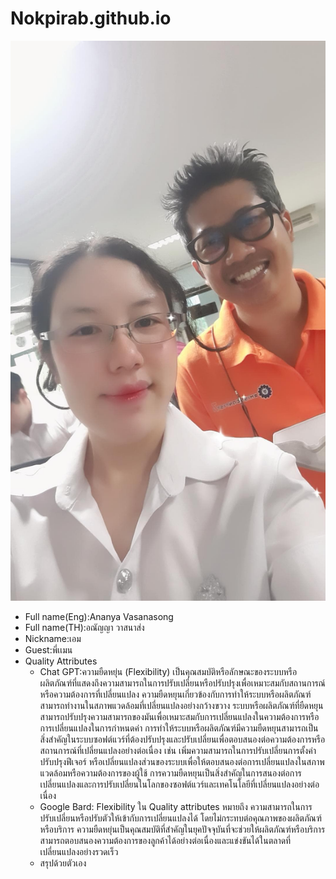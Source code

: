 # Nokpirab.github.io
![alt text for screen readers](/IMG_20231011_095809_459.jpg "Text to show on mouseover")
- Full name(Eng):Ananya Vasanasong
- Full name(TH):อณัญญา วาสนาส่ง
- Nickname:เอม
- Guest:พี่เเมน
- Quality Attributes
  - Chat GPT:ความยืดหยุ่น (Flexibility) เป็นคุณสมบัติหรือลักษณะของระบบหรือผลิตภัณฑ์ที่แสดงถึงความสามารถในการปรับเปลี่ยนหรือปรับปรุงเพื่อเหมาะสมกับสถานการณ์หรือความต้องการที่เปลี่ยนแปลง ความยืดหยุนเกี่ยวข้องกับการทำให้ระบบหรือผลิตภัณฑ์สามารถทำงานในสภาพแวดล้อมที่เปลี่ยนแปลงอย่างกว้างขวาง ระบบหรือผลิตภัณฑ์ที่ยืดหยุนสามารถปรับปรุงความสามารถของมันเพื่อเหมาะสมกับการเปลี่ยนแปลงในความต้องการหรือการเปลี่ยนแปลงในการกำหนดค่า การทำให้ระบบหรือผลิตภัณฑ์มีความยืดหยุนสามารถเป็นสิ่งสำคัญในระบบซอฟต์แวร์ที่ต้องปรับปรุงและปรับเปลี่ยนเพื่อตอบสนองต่อความต้องการหรือสถานการณ์ที่เปลี่ยนแปลงอย่างต่อเนื่อง เช่น เพิ่มความสามารถในการปรับเปลี่ยนการตั้งค่า ปรับปรุงฟีเจอร์ หรือเปลี่ยนแปลงส่วนของระบบเพื่อให้ตอบสนองต่อการเปลี่ยนแปลงในสภาพแวดล้อมหรือความต้องการของผู้ใช้ การความยืดหยุนเป็นสิ่งสำคัญในการสนองต่อการเปลี่ยนแปลงและการปรับเปลี่ยนในโลกของซอฟต์แวร์และเทคโนโลยีที่เปลี่ยนแปลงอย่างต่อเนื่อง
  - Google Bard: Flexibility ใน Quality attributes หมายถึง ความสามารถในการปรับเปลี่ยนหรือปรับตัวให้เข้ากับการเปลี่ยนแปลงได้ โดยไม่กระทบต่อคุณภาพของผลิตภัณฑ์หรือบริการ ความยืดหยุ่นเป็นคุณสมบัติที่สำคัญในยุคปัจจุบันที่จะช่วยให้ผลิตภัณฑ์หรือบริการสามารถตอบสนองความต้องการของลูกค้าได้อย่างต่อเนื่องและแข่งขันได้ในตลาดที่เปลี่ยนแปลงอย่างรวดเร็ว
  - สรุปด้วยตัวเอง

